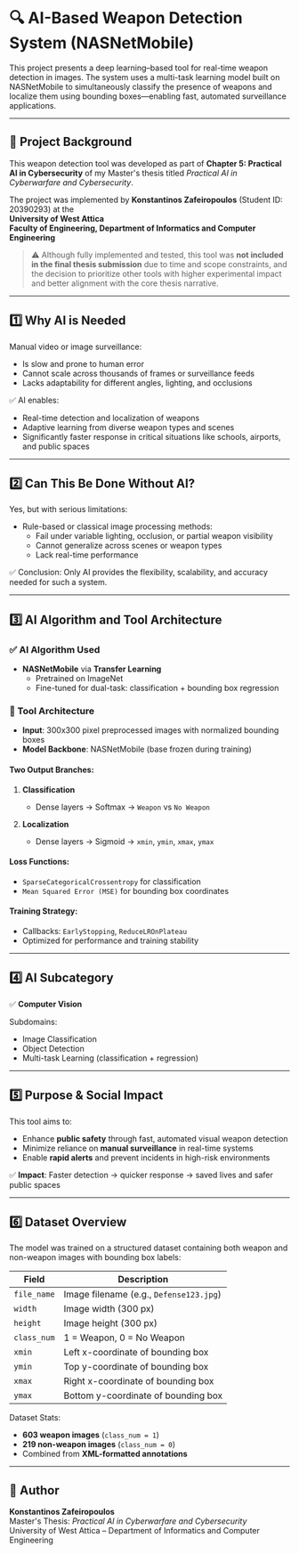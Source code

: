 # 🔍 AI-Based Weapon Detection System (NASNetMobile)

This project presents a deep learning–based tool for real-time weapon detection in images. The system uses a multi-task learning model built on NASNetMobile to simultaneously classify the presence of weapons and localize them using bounding boxes—enabling fast, automated surveillance applications.

---

## 📘 Project Background

This weapon detection tool was developed as part of **Chapter 5: Practical AI in Cybersecurity** of my Master's thesis titled *Practical AI in Cyberwarfare and Cybersecurity*.

The project was implemented by **Konstantinos Zafeiropoulos** (Student ID: 20390293) at the  
**University of West Attica**  
**Faculty of Engineering, Department of Informatics and Computer Engineering**

> ⚠️ Although fully implemented and tested, this tool was **not included in the final thesis submission** due to time and scope constraints, and the decision to prioritize other tools with higher experimental impact and better alignment with the core thesis narrative.

---

## 1️⃣ Why AI is Needed

Manual video or image surveillance:
- Is slow and prone to human error  
- Cannot scale across thousands of frames or surveillance feeds  
- Lacks adaptability for different angles, lighting, and occlusions

✅ AI enables:
- Real-time detection and localization of weapons  
- Adaptive learning from diverse weapon types and scenes  
- Significantly faster response in critical situations like schools, airports, and public spaces

---

## 2️⃣ Can This Be Done Without AI?

Yes, but with serious limitations:

- Rule-based or classical image processing methods:
  - Fail under variable lighting, occlusion, or partial weapon visibility  
  - Cannot generalize across scenes or weapon types  
  - Lack real-time performance

✅ Conclusion: Only AI provides the flexibility, scalability, and accuracy needed for such a system.

---

## 3️⃣ AI Algorithm and Tool Architecture

### ✅ AI Algorithm Used
- **NASNetMobile** via **Transfer Learning**
  - Pretrained on ImageNet
  - Fine-tuned for dual-task: classification + bounding box regression

### 🧠 Tool Architecture

- **Input**: 300x300 pixel preprocessed images with normalized bounding boxes  
- **Model Backbone**: NASNetMobile (base frozen during training)  

#### Two Output Branches:
1. **Classification**  
   - Dense layers → Softmax → `Weapon` vs `No Weapon`

2. **Localization**  
   - Dense layers → Sigmoid → `xmin`, `ymin`, `xmax`, `ymax`

#### Loss Functions:
- `SparseCategoricalCrossentropy` for classification  
- `Mean Squared Error (MSE)` for bounding box coordinates

#### Training Strategy:
- Callbacks: `EarlyStopping`, `ReduceLROnPlateau`  
- Optimized for performance and training stability

---

## 4️⃣ AI Subcategory

✅ **Computer Vision**

Subdomains:
- Image Classification  
- Object Detection  
- Multi-task Learning (classification + regression)

---

## 5️⃣ Purpose & Social Impact

This tool aims to:
- Enhance **public safety** through fast, automated visual weapon detection  
- Minimize reliance on **manual surveillance** in real-time systems  
- Enable **rapid alerts** and prevent incidents in high-risk environments

✅ **Impact**: Faster detection → quicker response → saved lives and safer public spaces

---

## 6️⃣ Dataset Overview

The model was trained on a structured dataset containing both weapon and non-weapon images with bounding box labels:

| Field       | Description                                |
|-------------|--------------------------------------------|
| `file_name` | Image filename (e.g., `Defense123.jpg`)    |
| `width`     | Image width (300 px)                       |
| `height`    | Image height (300 px)                      |
| `class_num` | 1 = Weapon, 0 = No Weapon                  |
| `xmin`      | Left x-coordinate of bounding box          |
| `ymin`      | Top y-coordinate of bounding box           |
| `xmax`      | Right x-coordinate of bounding box         |
| `ymax`      | Bottom y-coordinate of bounding box        |

Dataset Stats:
- **603 weapon images** (`class_num = 1`)  
- **219 non-weapon images** (`class_num = 0`)  
- Combined from **XML-formatted annotations**

---
## 👤 Author

**Konstantinos Zafeiropoulos**  
Master's Thesis: *Practical AI in Cyberwarfare and Cybersecurity*  
University of West Attica – Department of Informatics and Computer Engineering
